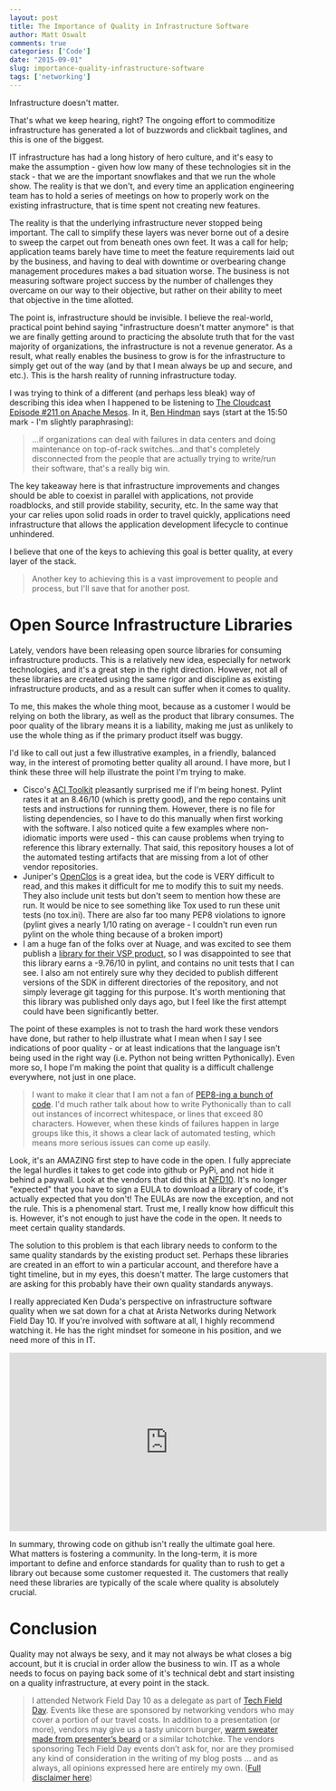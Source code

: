 ```yaml
---
layout: post
title: The Importance of Quality in Infrastructure Software
author: Matt Oswalt
comments: true
categories: ['Code']
date: "2015-09-01"
slug: importance-quality-infrastructure-software
tags: ['networking']
---
```



Infrastructure doesn't matter.

That's what we keep hearing, right? The ongoing effort to commoditize infrastructure has generated a lot of buzzwords and clickbait taglines, and this is one of the biggest.

IT infrastructure has had a long history of hero culture, and it's easy to make the assumption - given how low many of these technologies sit in the stack - that we are the important snowflakes and that we run the whole show. The reality is that we don't, and every time an application engineering team has to hold a series of meetings on how to properly work on the existing infrastructure, that is time spent not creating new features.

The reality is that the underlying infrastructure never stopped being important. The call to simplify these layers was never borne out of a desire to sweep the carpet out from beneath ones own feet. It was a call for help; application teams barely have time to meet the feature requirements laid out by the business, and having to deal with downtime or overbearing change management procedures makes a bad situation worse. The business is not measuring software project success by the number of challenges they overcame on our way to their objective, but rather on their ability to meet that objective in the time allotted.

The point is, infrastructure should be invisible. I believe the real-world, practical point behind saying "infrastructure doesn't matter anymore" is that we are finally getting around to practicing the absolute truth that for the vast majority of organizations, the infrastructure is not a revenue generator. As a result, what really enables the business to grow is for the infrastructure to simply get out of the way (and by that I mean always be up and secure, and etc.). This is the harsh reality of running infrastructure today.

I was trying to think of a different (and perhaps less bleak) way of describing this idea when I happened to be listening to [The Cloudcast Episode #211 on Apache Mesos](http://www.thecloudcast.net/2015/08/the-cloudcast-211-mesosphere-dcos.html). In it, [Ben Hindman](https://twitter.com/benh) says (start at the 15:50 mark - I'm slightly paraphrasing):

> ...if organizations can deal with failures in data centers and doing maintenance on top-of-rack switches...and that's completely disconnected from the people that are actually trying to write/run their software, that's a really big win.

The key takeaway here is that infrastructure improvements and changes should be able to coexist in parallel with applications, not provide roadblocks, and still provide stability, security, etc. In the same way that your car relies upon solid roads in order to travel quickly, applications need infrastructure that allows the application development lifecycle to continue unhindered.

I believe that one of the keys to achieving this goal is better quality, at every layer of the stack.

> Another key to achieving this is a vast improvement to people and process, but I'll save that for another post.

# Open Source Infrastructure Libraries

Lately, vendors have been releasing open source libraries for consuming infrastructure products. This is a relatively new idea, especially for network technologies, and it's a great step in the right direction. However, not all of these libraries are created using the same rigor and discipline as existing infrastructure products, and as a result can suffer when it comes to quality.

To me, this makes the whole thing moot, because as a customer I would be relying on both the library, as well as the product that library consumes. The poor quality of the library means it is a liability, making me just as unlikely to use the whole thing as if the primary product itself was buggy.

I'd like to call out just a few illustrative examples, in a friendly, balanced way, in the interest of promoting better quality all around. I have more, but I think these three will help illustrate the point I'm trying to make.

- Cisco's [ACI Toolkit](https://github.com/datacenter/acitoolkit) pleasantly surprised me if I'm being honest. Pylint rates it at an 8.46/10 (which is pretty good), and the repo contains unit tests and instructions for running them. However, there is no file for listing dependencies, so I have to do this manually when first working with the software. I also noticed quite a few examples where non-idiomatic imports were used - this can cause problems when trying to reference this library externally. That said, this repository houses a lot of the automated testing artifacts that are missing from a lot of other vendor repositories.
- Juniper's [OpenClos](https://github.com/Juniper/OpenClos) is a great idea, but the code is VERY difficult to read, and this makes it difficult for me to modify this to suit my needs. They also include unit tests but don't seem to mention how these are run. It would be nice to see something like Tox used to run these unit tests (no tox.ini). There are also far too many PEP8 violations to ignore (pylint gives a nearly 1/10 rating on average - I couldn't run even run pylint on the whole thing because of a broken import)
- I am a huge fan of the folks over at Nuage, and was excited to see them publish a [library for their VSP product](https://github.com/nuagenetworks/vspk), so I was disappointed to see that this library earns a -9.76/10 in pylint, and contains no unit tests that I can see. I also am not entirely sure why they decided to publish different versions of the SDK in different directories of the repository, and not simply leverage git tagging for this purpose. It's worth mentioning that this library was published only days ago, but I feel like the first attempt could have been significantly better.

The point of these examples is not to trash the hard work these vendors have done, but rather to help illustrate what I mean when I say I see indications of poor quality - or at least indications that the language isn't being used in the right way (i.e. Python not being written Pythonically). Even more so, I hope I'm making the point that quality is a difficult challenge everywhere, not just in one place.

> I want to make it clear that I am not a fan of [PEP8-ing a bunch of code](https://www.youtube.com/watch?v=wf-BqAjZb8M). I'd much rather talk about how to write Pythonically than to call out instances of incorrect whitespace, or lines that exceed 80 characters. However, when these kinds of failures happen in large groups like this, it shows a clear lack of automated testing, which means more serious issues can come up easily.

Look, it's an AMAZING first step to have code in the open. I fully appreciate the legal hurdles it takes to get code into github or PyPi, and not hide it behind a paywall. Look at the vendors that did this at [NFD10](http://techfieldday.com/event/nfd10/). It's no longer "expected" that you have to sign a EULA to download a library of code, it's actually expected that you don't! The EULAs are now the exception, and not the rule. This is a phenomenal start. Trust me, I really know how difficult this is. However, it's not enough to just have the code in the open. It needs to meet certain quality standards.

The solution to this problem is that each library needs to conform to the same quality standards by the existing product set. Perhaps these libraries are created in an effort to win a particular account, and therefore have a tight timeline, but in my eyes, this doesn't matter. The large customers that are asking for this probably have their own quality standards anyways.

I really appreciated Ken Duda's perspective on infrastructure software quality when we sat down for a chat at Arista Networks during Network Field Day 10. If you're involved with software at all, I highly recommend watching it. He has the right mindset for someone in his position, and we need more of this in IT.

<iframe width="560" height="315" src="https://www.youtube.com/embed/VdJZq4dRjf4" frameborder="0" allowfullscreen></iframe>

In summary, throwing code on github isn't really the ultimate goal here. What matters is fostering a community. In the long-term, it is more important to define and enforce standards for quality than to rush to get a library out because some customer requested it. The customers that really need these libraries are typically of the scale where quality is absolutely crucial.

# Conclusion

Quality may not always be sexy, and it may not always be what closes a big account, but it is crucial in order allow the business to win. IT as a whole needs to focus on paying back some of it's technical debt and start insisting on a quality infrastructure, at every point in the stack.

> I attended Network Field Day 10 as a delegate as part of [Tech Field Day](http://techfieldday.com/about/). Events like these are sponsored by networking vendors who may cover a portion of our travel costs. In addition to a presentation (or more), vendors may give us a tasty unicorn burger, [warm sweater made from presenter’s beard](http://www.youtube.com/watch?v=oQrJk9JzW8o) or a similar tchotchke. The vendors sponsoring Tech Field Day events don’t ask for, nor are they promised any kind of consideration in the writing of my blog posts … and as always, all opinions expressed here are entirely my own. ([Full disclaimer here](https://keepingitclassless.net/disclaimers/))